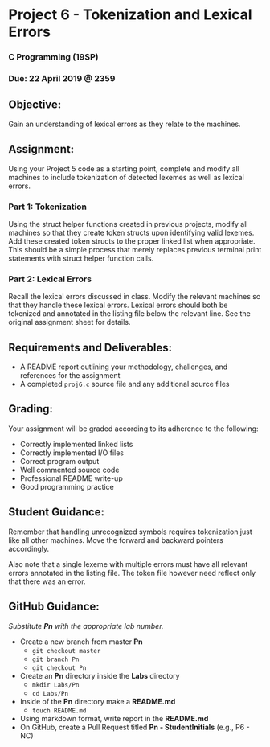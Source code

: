 # Project 6 - Tokenization and Lexical Errors
### C Programming (19SP)
### Due: 22 April 2019 @ 2359
## Objective:
Gain an understanding of lexical errors as they relate to the machines.

## Assignment:
Using your Project 5 code as a starting point, complete and modify all machines to include tokenization of detected lexemes as well as lexical errors.

### Part 1: Tokenization
Using the struct helper functions created in previous projects, modify all machines so that they create token structs upon identifying valid lexemes. Add these created token structs to the proper linked list when appropriate. This should be a simple process that merely replaces previous terminal print statements with struct helper function calls.

### Part 2: Lexical Errors
Recall the lexical errors discussed in class. Modify the relevant machines so that they handle these lexical errors. Lexical errors should both be tokenized and annotated in the listing file below the relevant line. See the original assignment sheet for details.

## Requirements and Deliverables:
* A README report outlining your methodology, challenges, and references for the assignment
* A completed ```proj6.c``` source file and any additional source files

## Grading:
Your assignment will be graded according to its adherence to the following:

* Correctly implemented linked lists
* Correctly implemented I/O files
* Correct program output
* Well commented source code
* Professional README write-up
* Good programming practice

## Student Guidance:
Remember that handling unrecognized symbols requires tokenization just like all other machines. Move the forward and backward pointers accordingly.

Also note that a single lexeme with multiple errors must have all relevant errors annotated in the listing file. The token file however need reflect only that there was an error.

## GitHub Guidance:
_Substitute **Pn** with the appropriate lab number._

* Create a new branch from master **Pn**
  * `git checkout master`
  * `git branch Pn`
  * `git checkout Pn`
* Create an **Pn** directory inside the **Labs** directory
  * `mkdir Labs/Pn`
  * `cd Labs/Pn`
* Inside of the **Pn** directory make a **README.md**
  * `touch README.md`
* Using markdown format, write report in the **README.md**
* On GitHub, create a Pull Request titled **Pn - StudentInitials** (e.g., P6 - NC)